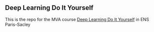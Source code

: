 ## Deep Learning Do It Yourself
This is the repo for the MVA course [Deep Learning Do It Yourself](https://www.di.ens.fr/~lelarge/dldiy/#section-instructors)
 in ENS Paris-Sacley
